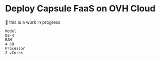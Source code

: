 # Deploy Capsule FaaS on OVH Cloud

🚧 this is a work in progress

```
Model
D2-4
RAM
4 GB
Processor
2 vCores
```

